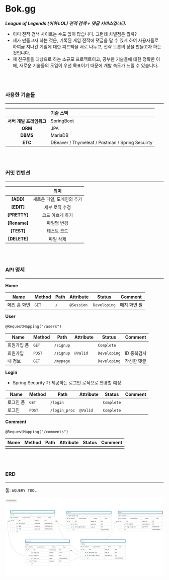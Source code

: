 # Bok.gg


***League of Legends (이하 LOL) 전적 검색 +  댓글 서비스입니다.***

- 이미 전적 검색 사이트는 수도 없이 많습니다. 그런데 차별점은 뭘까?
- 제가 만들고자 하는 것은, 기록된 게임 전적에 댓글을 달 수 있게 하여 사용자들로 하여금 지나간 게임에 대한 피드백을 서로 나누고, 전략 토론의 장을 만들고자 하는 것입니다.
- 제 친구들을 대상으로 하는 소규모 프로젝트이고, 공부한 기술들에 대한 정확한 이해, 새로운 기술들의 도입이 우선 목표이기 때문에 개발 속도가 느릴 수 있습니다.

<br><br>

### 사용한 기술들

***



|                          | 기술 스택                                       |
| :----------------------: | :---------------------------------------------- |
| **서버 개발 프레임워크** | SpringBoot                                      |
|         **ORM**          | JPA                                             |
|         **DBMS**         | MariaDB                                         |
|         **ETC**          | DBeaver / Thymeleaf / Postman / Spring Secuirty |

<br><br>

### 커밋 컨벤션

***



|              |            의미            |
| :----------: | :------------------------: |
|  **[ADD]**   | 새로운 파일, 도메인의 추가 |
|  **[EDIT]**  |       세부 로직 수정       |
| **[PRETTY]** |      코드 이쁘게 하기      |
| **[Rename]** |        파일명 변경         |
|  **[TEST]**  |        테스트 코드         |
| **[DELETE]** |         파일 삭제          |


<br><br>

### API 명세

***

**Home**

| Name         | Method | Path | Attribute  | Status       | Comment      |
| ------------ | ------ | ---- | ---------- | ------------ | ------------ |
| 메인 홈 화면 | `GET`  | `/`  | `@Session` | `Developing` | 매치 화면 필 |



**User**

`@RequestMapping("/users")`

| Name        | Method | Path      | Attribute | Status       | Comment     |
| ----------- | ------ | --------- | --------- | ------------ | ----------- |
| 회원가입 폼 | `GET`  | `/signup` |           | `Complete`   |             |
| 회원가입    | `POST` | `/signup` | `@Valid`  | `Developing` | ID 중복검사 |
| 내 정보     | `GET`  | `/mypage` |           | `Developing` | 작성한 댓글 |



**Login**

- Spring Security 가 제공하는 로그인 로직으로 변경할 예정

| Name      | Method | Path          | Attribute | Status     | Comment |
| --------- | ------ | ------------- | --------- | ---------- | ------- |
| 로그인 폼 | `GET`  | `/login`      |           | `Complete` |         |
| 로그인    | `POST` | `/login_proc` | `@Valid`  | `Complete` |         |



**Comment**

`@RequestMapping("/comments")`

| Name | Method | Path | Attribute | Status | Comment |
| ---- | ------ | ---- | --------- | ------ | ------- |
|      |        |      |           |        |         |



<br>

<br>

### ERD 

***

툴: `AQUERY TOOL`

![image-20221019202946655](./ERD.png)